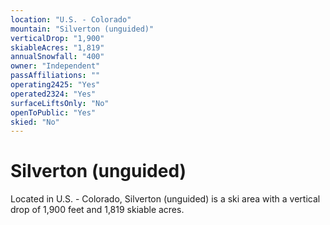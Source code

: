 ```yaml
---
location: "U.S. - Colorado"
mountain: "Silverton (unguided)"
verticalDrop: "1,900"
skiableAcres: "1,819"
annualSnowfall: "400"
owner: "Independent"
passAffiliations: ""
operating2425: "Yes"
operated2324: "Yes"
surfaceLiftsOnly: "No"
openToPublic: "Yes"
skied: "No"
---
```


# Silverton (unguided)

Located in U.S. - Colorado, Silverton (unguided) is a ski area with a vertical drop of 1,900 feet and 1,819 skiable acres.